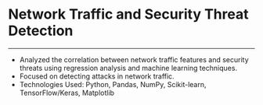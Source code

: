 # Network Traffic and Security Threat Detection

---

-	Analyzed the correlation between network traffic features and security threats using regression analysis and machine learning techniques.
-	Focused on detecting attacks in network traffic.
-	Technologies Used: Python, Pandas, NumPy, Scikit-learn, TensorFlow/Keras, Matplotlib
